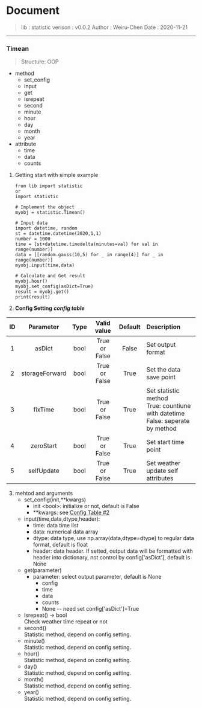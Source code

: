 # Document
>lib :      statistic
>verison :  v0.0.2
>Author :   Weiru-Chen
>Date :     2020-11-21

---
### Timean
>Structure: OOP

* method
    * set_config
    * input
    * get
    * isrepeat
    * second
    * minute
    * hour
    * day
    * month
    * year
* attribute
    * time
    * data
    * counts

1. Getting start with simple example
    ```
    from lib import statistic
    or 
    import statistic

    # Implement the object
    myobj = statistic.Timean()

    # Input data
    import datetime, random
    st = datetime.datetime(2020,1,1)
    number = 1000
    time = [st+datetime.timedelta(minutes=val) for val in range(number)]
    data = [[random.gauss(10,5) for _ in range(4)] for _ in range(number)]
    myobj.input(time,data)

    # Calculate and Get result
    myobj.hour()
    myobj.set_config(asDict=True)
    result = myobj.get()
    print(result)
    ```
2. **Config Setting** 
    ___config table___
    <div id="configTable"></div>
|ID     |Parameter      |Type       |Valid value        |Default        |Description                    |
|:-----:|:-------------:|:---------:|:-----------------:|:-------------:|:------------------------------|
|1      |asDict         |bool       |True or False      |False          |Set output format              |
|2      |storageForward |bool       |True or False      |True           |Set the data save point        |
|3      |fixTime        |bool       |True or False      |True           |Set statistic method<br>True: countiune with datetime<br>False: seperate by method|
|4      |zeroStart      |bool       |True or False      |True           |Set start time point           |
|5      |selfUpdate     |bool       |True or False      |True           |Set weather update self attributes |

3. mehtod and arguments
    * set_config(init,**kwargs)
        + init \<bool>: initialize or not, default is False
        + **kwargs: see [Config Table #2]()
    * input(time,data,dtype,header):
        + time: data time list
        + data: numerical data array
        + dtype: data type, use np.array(data,dtype=dtype) to regular data format, default is float
        + header: data header. If setted, output data will be formatted with header into dictionary, not control by config['asDict'], default is None
    * get(parameter)
        + parameter: select output parameter, default is None
            - config
            - time
            - data
            - counts
            - None  -- need set config['asDict']=True
    * isrepeat() -> bool<br>
        Check weather time repeat or not
    * second()<br>
        Statistic method, depend on config setting.
    * minute()<br>
        Statistic method, depend on config setting.
    * hour()<br>
        Statistic method, depend on config setting.
    * day()<br>
        Statistic method, depend on config setting.
    * month()<br>
        Statistic method, depend on config setting.
    * year()<br>
        Statistic method, depend on config setting.
